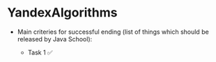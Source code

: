 # YandexAlgorithms
- Main criteries for successful ending (list of things which should be released by Java School):
    - Task 1 :white_check_mark: </br>
  <!-- end of the list -->

  <!-- :white_check_mark: -->
